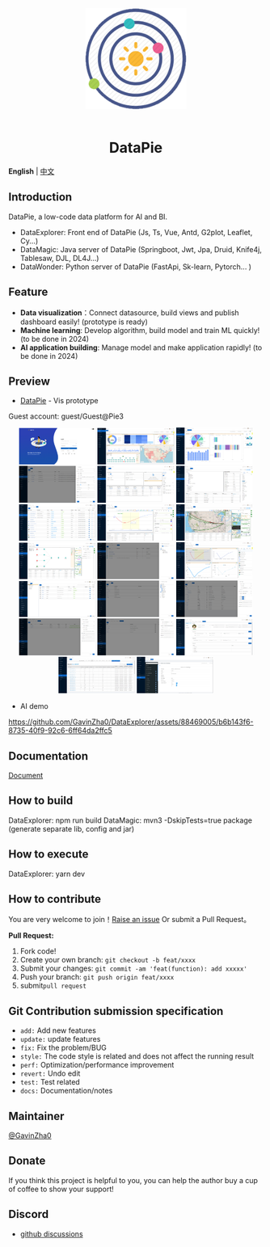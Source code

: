 <div align="center"> <a href="https://github.com/GavinZha0/DataPie"> <img alt="DataPie Logo" width="200" height="200" src="/public/resource/img/ninestar.png"> </a> <br> <br>

<h1>DataPie</h1>
</div>

**English** | [中文](./README.zh-CN.md)

## Introduction
DataPie, a low-code data platform for AI and BI.
- DataExplorer: Front end of DataPie (Js, Ts, Vue, Antd, G2plot, Leaflet, Cy...)
- DataMagic: Java server of DataPie (Springboot, Jwt, Jpa, Druid, Knife4j, Tablesaw, DJL, DL4J...)
- DataWonder: Python server of DataPie (FastApi, Sk-learn, Pytorch... )

## Feature
- **Data visualization**：Connect datasource, build views and publish dashboard easily! (prototype is ready)
- **Machine learning**: Develop algorithm, build model and train ML quickly! (to be done in 2024)
- **AI application building**: Manage model and make application rapidly! (to be done in 2024)

## Preview
- [DataPie](http://ec2-18-189-195-0.us-east-2.compute.amazonaws.com:3721/) - Vis prototype

Guest account: guest/Guest@Pie3


<p align="center">
    <img alt="DataPie Logo" width="30%" src="/public/resource/img/doc/login.png">
    <img alt="DataPie Logo" width="30%" src="/public/resource/img/doc/home.png">
    <img alt="DataPie Logo" width="30%" src="/public/resource/img/doc/dashboard.png">
    <img alt="DataPie Logo" width="30%" src="/public/resource/img/doc/source-datasource.png">
    <img alt="DataPie Logo" width="30%" src="/public/resource/img/doc/source-import.png">
    <img alt="DataPie Logo" width="30%" src="/public/resource/img/doc/vis-dataset.png">
    <img alt="DataPie Logo" width="30%" src="/public/resource/img/doc/vis-dataview1.png">
    <img alt="DataPie Logo" width="30%" src="/public/resource/img/doc/vis-dataview2.png">
    <img alt="DataPie Logo" width="30%" src="/public/resource/img/doc/vis-dataview3.png">
    <img alt="DataPie Logo" width="30%" src="/public/resource/img/doc/vis-dataview4.png">
    <img alt="DataPie Logo" width="30%" src="/public/resource/img/doc/vis-report1.png">
    <img alt="DataPie Logo" width="30%" src="/public/resource/img/doc/vis-report2.png">
    <img alt="DataPie Logo" width="30%" src="/public/resource/img/doc/admin-user.png">
    <img alt="DataPie Logo" width="30%" src="/public/resource/img/doc/admin-role.png">
    <img alt="DataPie Logo" width="30%" src="/public/resource/img/doc/admin-menu.png">
    <img alt="DataPie Logo" width="30%" src="/public/resource/img/doc/admin-param.png">
    <img alt="DataPie Logo" width="30%" src="/public/resource/img/doc/admin-org.png">
    <img alt="DataPie Logo" width="30%" src="/public/resource/img/doc/admin-center.png">
    <img alt="DataPie Logo" width="30%" src="/public/resource/img/doc/monitor-druid.png">
    <img alt="DataPie Logo" width="30%" src="/public/resource/img/doc/monitor-knife4j.png">
</p>

- AI demo



https://github.com/GavinZha0/DataExplorer/assets/88469005/b6b143f6-8735-40f9-92c6-6ff64da2ffc5




## Documentation
[Document](https://github.com/GavinZha0/DataPie/)

## How to build
DataExplorer: npm run build
DataMagic: mvn3 -DskipTests=true package (generate separate lib, config and jar)

## How to execute
DataExplorer: yarn dev

## How to contribute
You are very welcome to join！[Raise an issue](https://github.com/GavinZha0/DataPie/issues/new/choose) Or submit a Pull Request。

**Pull Request:**
1. Fork code!
2. Create your own branch: `git checkout -b feat/xxxx`
3. Submit your changes: `git commit -am 'feat(function): add xxxxx'`
4. Push your branch: `git push origin feat/xxxx`
5. submit`pull request`

## Git Contribution submission specification
  - `add:` Add new features
  - `update:` update features
  - `fix:` Fix the problem/BUG
  - `style:` The code style is related and does not affect the running result
  - `perf:` Optimization/performance improvement
  - `revert:` Undo edit
  - `test:` Test related
  - `docs:` Documentation/notes

## Maintainer
[@GavinZha0](https://github.com/GavinZha0)

## Donate
If you think this project is helpful to you, you can help the author buy a cup of coffee to show your support!

## Discord
- [github discussions](https://github.com/GavinZha0/DataPie/discussions)


